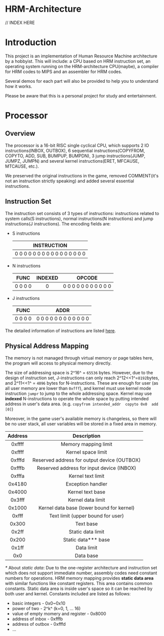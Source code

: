# HRM-Architecture

// INDEX HERE

# Introduction

This project is an implementation of Human Resource Machine architecture by a hobbyist. This will include: a CPU based on HRM instruction set, an operating system running on the HRM-architecture CPU(maybe), a compiler for HRM codes to MIPS and an assembler for HRM codes.

Several demos for each part will also be provided to help you to understand how it works.

Please be aware that this is a personal project for study and entertainment.

# Processor

## Overview

The processor is a 16-bit RISC single cyclical CPU, which supports 2 IO instructions(INBOX, OUTBOX), 6 sequential instructions(COPYFROM, COPYTO, ADD, SUB, BUMPUP, BUMPDN), 3 jump instructions(JUMP, JUMPZ, JUMPN) and several kernel instructions(ERET, MFCAUSE, MTCAUSE, etc.).

We preserved the original instructions in the game, removed COMMENT(it's not an instruction strictly speaking) and added several essential instructions.

## Instruction Set

The instruction set consists of 3 types of instructions: instructions related to system calls(S instructions), normal instructions(N instructions) and jump instructions(J instructions). The encoding fields are:

* S instructions

  |           INSTRUCTION           |
  | :-----------------------------: |
  | 0 0 0 0 0 0 0 0 0 0 0 0 0 0 0 0 |

* N instructions

  |  FUNC   | INDEXED |        OPCODE         |
  | :-----: | :-----: | :-------------------: |
  | 0 0 0 0 |    0    | 0 0 0 0 0 0 0 0 0 0 0 |

* J instructions

  |  FUNC   |          ADDR           |
  | :-----: | :---------------------: |
  | 0 0 0 0 | 0 0 0 0 0 0 0 0 0 0 0 0 |

The detailed information of instructions are listed [here](Documentation/instruction-set.md).

## Physical Address Mapping

The memory is not managed through virtual memory or page tables here, the program will access to physical memory directly. 

The size of addressing space is 2^16^ = `65536` bytes. However, due to the design of instruction set, J-instructions can only reach 2^12<<1^=`8192`bytes, and 2^11<<1^ = `4096` bytes for N-instructions. These are enough for user (as all user memory are lower than `0xfff`), and kernel must use kernel mode instruction `jumpr` to jump to the whole addressing space. Kernel may use **indexed** N-instructions to operate the whole space by putting intended address in user's data area. (e.g. `copyfrom intended_addr  copyto 0x0  add [0]`)

Moreover, in the game user's available memory is changeless, so there will be no user stack, all user variables will be stored in a fixed area in memory.

| Address |                 Description                 |
| :-----: | :-----------------------------------------: |
| 0xffff  |            Memory mapping limit             |
| 0xffff  |             Kernel space limit              |
| 0xfffd  | Reserved address for output device (OUTBOX) |
| 0xfffb  |  Reserved address for input device (INBOX)  |
| 0xfffa  |              Kernel text limit              |
| 0x4180  |              Exception handler              |
| 0x4000  |              Kernel text base               |
| 0x3fff  |              Kernel data limit              |
| 0x1000  |  Kernel data base (lower bound for kernel)  |
|  0xfff  |      Text limit (upper bound for user)      |
|  0x300  |                  Text base                  |
|  0x2ff  |              Static data limit              |
|  0x200  |            Static data*\** base             |
|  0x1ff  |                 Data limit                  |
|   0x0   |                  Data base                  |



*\** About *static data*: Due to the one-register architecture and instruction set which does not support immediate number, assembly codes need constant numbers for operations. HRM memory mapping provides **static data area** with similar functions like constant registers. This area contains common constants.  Static data area is inside user's space so it can be reached by both user and kernel. Constants included are listed as follows:

* basic integers - 0x0~0x10
* power of two  - 2^k^ (k=0, 1, ... 16) 
* value of empty momery and register - 0x8000
* address of inbox - 0xfffb
* address of outbox - 0xfffd
* ...